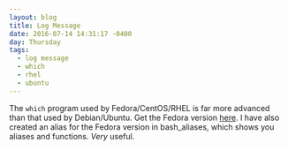 ```yaml
---
layout: blog
title: Log Message
date: 2016-07-14 14:31:17 -0400
day: Thursday
tags:
  - log message
  - which
  - rhel
  - ubuntu
---
```


The `which` program used by Fedora/CentOS/RHEL is far more advanced than that used by Debian/Ubuntu. Get the Fedora version [here](https://carlowood.github.io/which/). I have also created an alias for the Fedora version in bash_aliases, which shows you aliases and functions. _Very_ useful. 